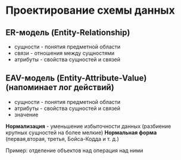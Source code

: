 # Проектирование схемы данных

## ER-модель (Entity-Relationship)
- сущности - понятия предметной области
- связи - отношения между сущностями
- атрибуты - свойства сущностей и связей

## EAV-модель (Entity-Attribute-Value) (напоминает лог действий)
- сущности - понятия предметной области
- атрибуты - свойства сущностей и связей
- значение

**Нормализация** - уменьшение избыточности данных (разбиение крупных сущностей на более мелкие)
**Нормальная форма** (первая,вторая, третья, Бойса-Кодда и т. д.)

Пример: отделение объектов над операция над ними